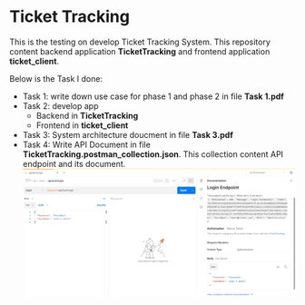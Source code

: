 # Ticket Tracking

This is the testing on develop Ticket Tracking System. This repository content backend application **TicketTracking** and frontend application **ticket_client**.

Below is the Task I done:
* Task 1: write down use case for phase 1 and phase 2 in file **Task 1.pdf**
* Task 2: develop app
  * Backend in **TicketTracking**
  * Frontend in **ticket_client**
* Task 3: System architecture doucment in file **Task 3.pdf**
* Task 4: Write API Document in file **TicketTracking.postman_collection.json**. This collection content API endpoint and its document.
![alt text](https://github.com/Socheath-Horl/TicketTracking/blob/master/API%20Doc.png "API Doc")